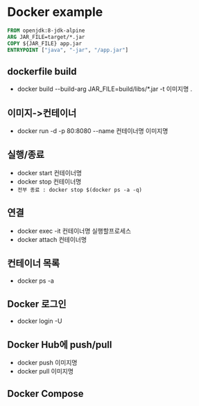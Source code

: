 # Docker example

```dockerfile
FROM openjdk:8-jdk-alpine
ARG JAR_FILE=target/*.jar
COPY ${JAR_FILE} app.jar
ENTRYPOINT ["java", "-jar", "/app.jar"]
```

## dockerfile build
- docker build --build-arg JAR_FILE=build/libs/*.jar -t 이미지명 .

## 이미지->컨테이너
- docker run -d -p 80:8080 --name 컨테이너명 이미지명

## 실행/종료
- docker start 컨테이너명
- docker stop 컨테이너명
-  `전부 종료 : docker stop $(docker ps -a -q)`

## 연결
- docker exec -it 컨테이너명 실행할프로세스
- docker attach 컨테이너명

## 컨테이너 목록
- docker ps -a

## Docker 로그인
- docker login -U 

## Docker Hub에 push/pull
- docker push 이미지명
- docker pull 이미지명

## Docker Compose
